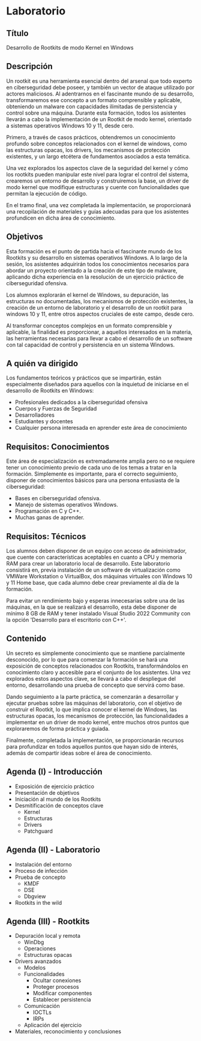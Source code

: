 # Laboratorio


## Título

Desarrollo de Rootkits de modo Kernel en Windows


## Descripción

Un rootkit es una herramienta esencial dentro del arsenal que todo experto en ciberseguridad debe poseer, y también un vector de ataque utilizado por actores maliciosos. Al adentrarnos en el fascinante mundo de su desarrollo, transformaremos ese concepto a un formato comprensible y aplicable, obteniendo un malware con capacidades ilimitadas de persistencia y control sobre una máquina. Durante esta formación, todos los asistentes llevarán a cabo la implementación de un Rootkit de modo kernel, orientado a sistemas operativos Windows 10 y 11, desde cero.

Primero, a través de casos prácticos, obtendremos un conocimiento profundo sobre conceptos relacionados con el kernel de windows, como las estructuras opacas, los drivers, los mecanismos de protección existentes, y un largo etcétera de fundamentos asociados a esta temática.

Una vez explorados los aspectos clave de la seguridad del kernel y cómo los rootkits pueden manipular este nivel para lograr el control del sistema, crearemos un entorno de desarrollo y construiremos la base, un driver de modo kernel que modifique estructuras y cuente con funcionalidades que permitan la ejecución de código.

En el tramo final, una vez completada la implementación, se proporcionará una recopilación de materiales y guías adecuadas para que los asistentes profundicen en dicha área de conocimiento.


## Objetivos

Esta formación es el punto de partida hacia el fascinante mundo de los Rootkits y su desarrollo en sistemas operativos Windows. A lo largo de la sesión, los asistentes adquirirán todos los conocimientos necesarios para abordar un proyecto orientado a la creación de este tipo de malware, aplicando dicha experiencia en la resolución de un ejercicio práctico de ciberseguridad ofensiva.

Los alumnos explorarán el kernel de Windows, su depuración, las estructuras no documentadas, los mecanismos de protección existentes, la creación de un entorno de laboratorio y el desarrollo de un rootkit para windows 10 y 11, entre otros aspectos cruciales de este campo, desde cero.

Al transformar conceptos complejos en un formato comprensible y aplicable, la finalidad es proporcionar, a aquellos interesados en la materia, las herramientas necesarias para llevar a cabo el desarrollo de un software con tal capacidad de control y persistencia en un sistema Windows.


## A quién va dirigido

Los fundamentos teóricos y prácticos que se impartirán, están especialmente diseñados para aquellos con la inquietud de iniciarse en el desarrollo de Rootkits en Windows:

- Profesionales dedicados a la ciberseguridad ofensiva
- Cuerpos y Fuerzas de Seguridad
- Desarrolladores
- Estudiantes y docentes
- Cualquier persona interesada en aprender este área de conocimiento


## Requisitos: Conocimientos

Este área de especialización es extremadamente amplia pero no se requiere tener un conocimiento previo de cada uno de los temas a tratar en la formación. Simplemente es importante, para el correcto seguimiento, disponer de conocimientos básicos para una persona entusiasta de la ciberseguridad:

- Bases en ciberseguridad ofensiva.
- Manejo de sistemas operativos Windows.
- Programación en C y C++.
- Muchas ganas de aprender.


## Requisitos: Técnicos

Los alumnos deben disponer de un equipo con acceso de administrador, que cuente con características aceptables en cuanto a CPU y memoria RAM para crear un laboratorio local de desarrollo. Este laboratorio consistirá en, previa instalación de un software de virtualización como VMWare Workstation o VirtualBox, dos máquinas virtuales con Windows 10 y 11 Home base, que cada alumno debe crear previamente al día de la formación.

Para evitar un rendimiento bajo y esperas innecesarias sobre una de las máquinas, en la que se realizará el desarrollo, esta debe disponer de mínimo 8 GB de RAM y tener instalado Visual Studio 2022 Community con la opción 'Desarrollo para el escritorio con C++'.


## Contenido

Un secreto es simplemente conocimiento que se mantiene parcialmente desconocido, por lo que para comenzar la formación se hará una exposición de conceptos relacionados con Rootkits, transformándolos en conocimiento claro y accesible para el conjunto de los asistentes. Una vez explorados estos aspectos clave, se llevará a cabo el despliegue del entorno, desarrollando una prueba de concepto que servirá como base.

Dando seguimiento a la parte práctica, se comenzarán a desarrollar y ejecutar pruebas sobre las máquinas del laboratorio, con el objetivo de construir el Rootkit, lo que implica conocer el kernel de Windows, las estructuras opacas, los mecanismos de protección, las funcionalidades a implementar en un driver de modo kernel, entre muchos otros puntos que exploraremos de forma práctica y guiada.

Finalmente, completada la implementación, se proporcionarán recursos para profundizar en todos aquellos puntos que hayan sido de interés, además de compartir ideas sobre el área de conocimiento.


## Agenda (I) - Introducción

- Exposición de ejercicio práctico
- Presentación de objetivos
- Iniciación al mundo de los Rootkits
- Desmitificación de conceptos clave
    - Kernel
    - Estructuras
    - Drivers
    - Patchguard


## Agenda (II) - Laboratorio

- Instalación del entorno
- Proceso de infección
- Prueba de concepto
    - KMDF
    - DSE
    - Dbgview
- Rootkits in the wild


## Agenda (III) - Rootkits

- Depuración local y remota
    - WinDbg
    - Operaciones
    - Estructuras opacas
- Drivers avanzados
    - Modelos
    - Funcionalidades
        - Ocultar conexiones
        - Proteger procesos
        - Modificar componentes
        - Establecer persistencia
    - Comunicación
        - IOCTLs
        - IRPs
    - Aplicación del ejercicio
- Materiales, reconocimiento y conclusiones
